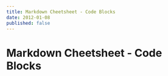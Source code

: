 ```yaml
---
title: Markdown Cheetsheet - Code Blocks
date: 2012-01-08
published: false
---
```


# Markdown Cheetsheet - Code Blocks

